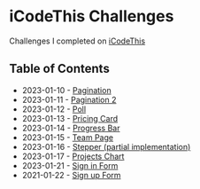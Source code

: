 # iCodeThis Challenges

Challenges I completed on [iCodeThis](https://www.icodethis.com)


## Table of Contents

* 2023-01-10 - [Pagination](2023-01-10.html)
* 2023-01-11 - [Pagination 2](2023-01-11.html)
* 2023-01-12 - [Poll](2023-01-12.html)
* 2023-01-13 - [Pricing Card](2023-01-13.html)
* 2023-01-14 - [Progress Bar](2023-01-14.html)
* 2023-01-15 - [Team Page](2023-01-15.html)
* 2023-01-16 - [Stepper (partial implementation)](2023-01-16.html)
* 2023-01-17 - [Projects Chart](2023-01-17.html)
* 2023-01-21 - [Sign in Form](2023-01-21.html)
* 2021-01-22 - [Sign up Form](2023-01-22.html)
